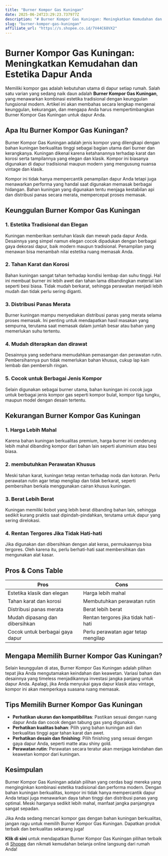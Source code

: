 ```yaml
---
title: "Burner Kompor Gas Kuningan"
date: 2025-06-24T23:29:23.737977Z
description: "# Burner Kompor Gas Kuningan: Meningkatkan Kemudahan dan Estetika Dapur Anda..."
slug: "burner-kompor-gas-kuningan"
affiliate_url: "https://s.shopee.co.id/7V44C68VX2"
---
```

# Burner Kompor Gas Kuningan: Meningkatkan Kemudahan dan Estetika Dapur Anda

Memiliki kompor gas adalah kebutuhan utama di dapur setiap rumah. Salah satu varian yang sedang naik daun adalah **Burner Kompor Gas Kuningan**, yang menawarkan kombinasi estetika tradisional dengan keunggulan fungsional modern. Artikel ini akan membahas secara lengkap mengenai keunggulan, kekurangan, dan mengapa Anda harus mempertimbangkan Burner Kompor Gas Kuningan untuk dapur Anda.

## Apa Itu Burner Kompor Gas Kuningan?

Burner Kompor Gas Kuningan adalah jenis kompor yang dilengkapi dengan bahan kuningan berkualitas tinggi sebagai bagian utama dari burner dan kerangkanya. Kuningan dikenal karena ketahanannya terhadap karat dan korosi serta tampilannya yang elegan dan klasik. Kompor ini biasanya digunakan di dapur tradisional maupun modern yang mengusung nuansa vintage dan klasik.

Kompor ini tidak hanya mempercantik penampilan dapur Anda tetapi juga menawarkan performa yang handal saat digunakan memasak berbagai hidangan. Bahan kuningan yang digunakan tentu menjaga kestabilan api dan distribusi panas secara merata, mempercepat proses memasak.

## Keunggulan Burner Kompor Gas Kuningan

### 1. Estetika Tradisional dan Elegan

Kuningan memberikan sentuhan klasik dan mewah pada dapur Anda. Desainnya yang simpel namun elegan cocok dipadukan dengan berbagai gaya dekorasi dapur, baik modern maupun tradisional. Penampilan yang menawan bisa menambah nilai estetika ruang memasak Anda.

### 2. Tahan Karat dan Korosi

Bahan kuningan sangat tahan terhadap kondisi lembap dan suhu tinggi. Hal ini membuat burner ini lebih awet dan tahan lama dibandingkan material lain seperti besi biasa. Tidak mudah berkarat, sehingga perawatan menjadi lebih mudah dan tidak perlu sering diganti.

### 3. Distribusi Panas Merata

Burner kuningan mampu menyediakan distribusi panas yang merata selama proses memasak. Ini penting untuk mendapatkan hasil masakan yang sempurna, terutama saat memasak dalam jumlah besar atau bahan yang memerlukan suhu tertentu.

### 4. Mudah diterapkan dan dirawat

Desainnya yang sederhana memudahkan pemasangan dan perawatan rutin. Pembersihannya pun tidak memerlukan bahan khusus, cukup lap kain lembab dan pembersih ringan.

### 5. Cocok untuk Berbagai Jenis Kompor

Selain digunakan sebagai burner utama, bahan kuningan ini cocok juga untuk berbagai jenis kompor gas seperti kompor bulat, kompor tiga tungku, maupun model dengan desain tertentu.

## Kekurangan Burner Kompor Gas Kuningan

### 1. Harga Lebih Mahal

Karena bahan kuningan berkualitas premium, harga burner ini cenderung lebih mahal dibanding kompor dari bahan lain seperti aluminium atau besi biasa.

### 2. membutuhkan Perawatan Khusus

Meski tahan karat, kuningan tetap rentan terhadap noda dan kotoran. Perlu perawatan rutin agar tetap mengilap dan tidak berkarat, seperti pembersihan berkala menggunakan cairan khusus kuningan.

### 3. Berat Lebih Berat

Kuningan memiliki bobot yang lebih berat dibanding bahan lain, sehingga sedikit kurang praktis saat dipindah-pindahkan, terutama untuk dapur yang sering direlokasi.

### 4. Rentan Tergores Jika Tidak Hati-hati

Jika digunakan dan dibersihkan dengan alat keras, permukaannya bisa tergores. Oleh karena itu, perlu berhati-hati saat membersihkan dan mengunakan alat kasar.

## Pros & Cons Table

| Pros                                      | Cons                                           |
|-------------------------------------------|------------------------------------------------|
| Estetika klasik dan elegan               | Harga lebih mahal                            |
| Tahan karat dan korosi                  | Membutuhkan perawatan rutin               |
| Distribusi panas merata                  | Berat lebih berat                          |
| Mudah dipasang dan dibersihkan          | Rentan tergores jika tidak hati-hati    |
| Cocok untuk berbagai gaya dapur          | Perlu perawatan agar tetap mengilap     |

## Mengapa Memilih Burner Kompor Gas Kuningan?

Selain keunggulan di atas, Burner Kompor Gas Kuningan adalah pilihan tepat jika Anda mengutamakan keindahan dan keawetan. Variasi bahan dan desainnya yang timeless menjadikannya investasi jangka panjang untuk dapur Anda. Apalagi, jika Anda menyukai gaya dapur klasik atau vintage, kompor ini akan memperkaya suasana ruang memasak.

## Tips Memilih Burner Kompor Gas Kuningan

- **Perhatikan ukuran dan kompatibilitas**: Pastikan sesuai dengan ruang dapur Anda dan cocok dengan tabung gas yang digunakan.
- **Perhatikan kualitas bahan**: Pilih yang bahan kuningan asli dan berkualitas tinggi agar tahan karat dan awet.
- **Perhatikan desain dan finishing**: Pilih finishing yang sesuai dengan gaya dapur Anda, seperti matte atau shiny gold.
- **Perawatan rutin**: Perawatan secara teratur akan menjaga keindahan dan keawetan kompor dari kuningan.

## Kesimpulan

Burner Kompor Gas Kuningan adalah pilihan yang cerdas bagi mereka yang menginginkan kombinasi estetika tradisional dan performa modern. Dengan bahan kuningan berkualitas, kompor ini tidak hanya mempercantik dapur Anda tetapi juga menawarkan daya tahan tinggi dan distribusi panas yang optimal. Meski harganya sedikit lebih mahal, manfaat jangka panjangnya sangat sepadan.

Jika Anda sedang mencari kompor gas dengan bahan kuningan berkualitas, jangan ragu untuk memilih Burner Kompor Gas Kuningan. Dapatkan produk terbaik dan berkualitas sekarang juga!

**Klik di sini** untuk mendapatkan Burner Kompor Gas Kuningan pilihan terbaik di [Shopee](https://s.shopee.co.id/7V44C68VX2) dan nikmati kemudahan belanja online langsung dari rumah Anda!